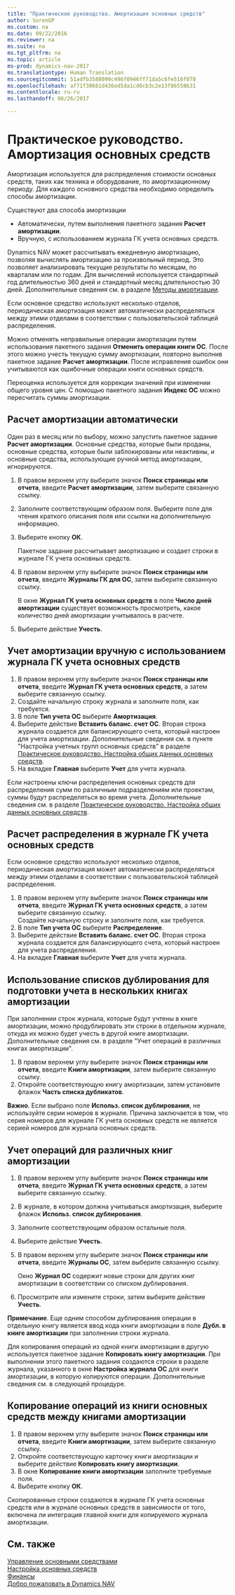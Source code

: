 ```yaml
---
title: "Практическое руководство. Амортизация основных средств"
author: SorenGP
ms.custom: na
ms.date: 09/22/2016
ms.reviewer: na
ms.suite: na
ms.tgt_pltfrm: na
ms.topic: article
ms-prod: dynamics-nav-2017
ms.translationtype: Human Translation
ms.sourcegitcommit: 51adfb3588099c496f0946ff71da5c6fe518f070
ms.openlocfilehash: af71f30681d436ed5da1cd6cb3c2e13f86558631
ms.contentlocale: ru-ru
ms.lasthandoff: 06/26/2017

---
```


# <a name="how-to-depreciate-or-amortize-fixed-assets"></a>Практическое руководство. Амортизация основных средств
Амортизация используется для распределения стоимости основных средств, таких как техника и оборудование, по амортизационному периоду. Для каждого основного средства необходимо определить способы амортизации.  

 Существуют два способа амортизации
- Автоматически, путем выполнения пакетного задания **Расчет амортизации**.
- Вручную, с использованием журнала ГК учета основных средств.  

Dynamics NAV может рассчитывать ежедневную амортизацию, позволяя вычислять амортизацию за произвольный период. Это позволяет анализировать текущие результаты по месяцам, по кварталам или по годам. Для вычислений используется стандартный год длительностью 360 дней и стандартный месяц длительностью 30 дней. Дополнительные сведения см. в разделе [Методы амортизации](fa-depreciation-methods.md).

Если основное средство используют несколько отделов, периодическая амортизация может автоматически распределяться между этими отделами в соответствии с пользовательской таблицей распределения.  

Можно отменять неправильные операции амортизации путем использования пакетного задания **Отменить операции книги ОС**. После этого можно учесть текущую сумму амортизации, повторно выполнив пакетное задание **Расчет амортизации**. После исправления ошибок они учитываются как ошибочные операции книги основных средств.  

Переоценка используется для коррекции значений при изменении общего уровня цен. С помощью пакетного задания **Индекс ОС** можно пересчитать суммы амортизации.  

## <a name="to-calculate-a-depreciation-automatically"></a>Расчет амортизации автоматически
Один раз в месяц или по выбору, можно запустить пакетное задание **Расчет амортизации**. Основные средства, которые были проданы, основные средства, которые были заблокированы или неактивны, и основные средства, использующие ручной метод амортизации, игнорируются.    

1. В правом верхнем углу выберите значок **Поиск страницы или отчета**, введите **Расчет амортизации**, затем выберите связанную ссылку.  
2. Заполните соответствующим образом поля. Выберите поле для чтения краткого описания поля или ссылки на дополнительную информацию.
3. Выберите кнопку **ОК**.  

    Пакетное задание рассчитывает амортизацию и создает строки в журнале ГК учета основных средств.  
4. В правом верхнем углу выберите значок **Поиск страницы или отчета**, введите **Журналы ГК для ОС**, затем выберите связанную ссылку.

    В окне **Журнал ГК учета основных средств** в поле **Число дней амортизации** существует возможность просмотреть, какое количество дней амортизации учитывалось в расчете.  
5. Выберите действие **Учесть**.

## <a name="to-post-a-depreciation-manually-from-the-fixed-asset-gl-journal"></a>Учет амортизации вручную с использованием журнала ГК учета основных средств
1. В правом верхнем углу выберите значок **Поиск страницы или отчета**, введите **Журнал ГК учета основных средств**, а затем выберите связанную ссылку.  
2. Создайте начальную строку журнала и заполните поля, как требуется.
3. В поле **Тип учета ОС** выберите **Амортизация**.
4. Выберите действие **Вставить баланс. счет ОС**. Вторая строка журнала создается для балансирующего счета, который настроен для учета амортизации. Дополнительные сведения см. в пункте "Настройка учетных групп основных средств" в разделе [Практическое руководство. Настройка общих данных основных средств](fa-how-setup-general.md).
5. На вкладке **Главная** выберите **Учет** для учета журнала.

Если настроены ключи распределения основных средств для распределения сумм по различным подразделениям или проектам, суммы будут распределяться во время учета. Дополнительные сведения см. в разделе [Практическое руководство. Настройка общих данных основных средств](fa-how-setup-general.md).

## <a name="to-calculate-allocations-in-the-fixed-asset-gl-journal"></a>Расчет распределения в журнале ГК учета основных средств
Если основное средство используют несколько отделов, периодическая амортизация может автоматически распределяться между этими отделами в соответствии с пользовательской таблицей распределения.  

1. В правом верхнем углу выберите значок **Поиск страницы или отчета**, введите **Журнал ГК учета основных средств**, а затем выберите связанную ссылку.   
Создайте начальную строку и заполните поля, как требуется.
3. В поле **Тип учета ОС** выберите **Распределение**.
4. Выберите действие **Вставить баланс. счет ОС**. Вторая строка журнала создается для балансирующего счета, который настроен для учета распределения.
5. На вкладке **Главная** выберите **Учет** для учета журнала.

## <a name="use-duplication-lists-to-prepare-to-post-to-multiple-depreciation-books"></a>Использование списков дублирования для подготовки учета в нескольких книгах амортизации  
При заполнении строк журнала, которые будут учтены в книге амортизации, можно продублировать эти строки в отдельном журнале, откуда их можно будет учесть в другой книге амортизации. Дополнительные сведения см. в разделе "Учет операций в различных книгах амортизации".

1. В правом верхнем углу выберите значок **Поиск страницы или отчета**, введите **Книги амортизации**, затем выберите связанную ссылку.  
2. Откройте соответствующую книгу амортизации, затем установите флажок **Часть списка дубликатов**.  

**Важно**. Если выбрано поле **Использ. список дублирования**, не используйте серии номеров в журнале. Причина заключается в том, что серия номеров для журнале ГК учета основных средств не является серией номеров для журнала основных средств.

## <a name="to-post-entries-to-different-depreciation-books"></a>Учет операций для различных книг амортизации  
1. В правом верхнем углу выберите значок **Поиск страницы или отчета**, введите **Журнал ГК учета основных средств**, а затем выберите связанную ссылку.
2. В журнале, в котором должна учитываться амортизация, выберите флажок **Использ. список дублирования**.
3. Заполните соответствующим образом остальные поля.
4. Выберите действие **Учесть**.
5. В правом верхнем углу выберите значок **Поиск страницы или отчета**, введите **Журналы ОС**, затем выберите связанную ссылку.

    Окно **Журнал ОС** содержит новые строки для других книг амортизации в соответствии со списком дублирования.   

6. Просмотрите или измените строки, затем выберите действие **Учесть**.

**Примечание**. Еще одним способом дублирования операции в отдельную книгу является ввод кода книги амортизации в поле **Дубл. в книге амортизации** при заполнении строки журнала.

Для копирования операций из одной книги амортизации в другую используется пакетное задание **Копировать книгу амортизации**. При выполнении этого пакетного задания создаются строки в разделе журнала, указанного в окне **Настройка журнала ОС** для книги амортизации, в которую копируются операции. Дополнительные сведения см. в следующей процедуре.

## <a name="to-copy-fixed-asset-ledger-entries-between-depreciation-books"></a>Копирование операций из книги основных средств между книгами амортизации  
1. В правом верхнем углу выберите значок **Поиск страницы или отчета**, введите **Книги амортизации**, затем выберите связанную ссылку.
2. Откройте соответствующую карточку книги амортизации и выберите действие **Копировать книгу амортизации**.  
3. В окне **Копирование книги амортизации** заполните требуемые поля.  
4. Выберите кнопку **ОК**.  

Скопированные строки создаются в журнале ГК учета основных средств или в журнале основных средств в зависимости от того, включена ли интеграция главной книги для копируемого журнала амортизации.

## <a name="see-also"></a>См. также
[Управление основными средствами](fa-manage.md)  
[Настройка основных средств](fa-setup.md)  
[Финансы](finance-setup.md)  
[Добро пожаловать в Dynamics NAV](across-get-started.md)

